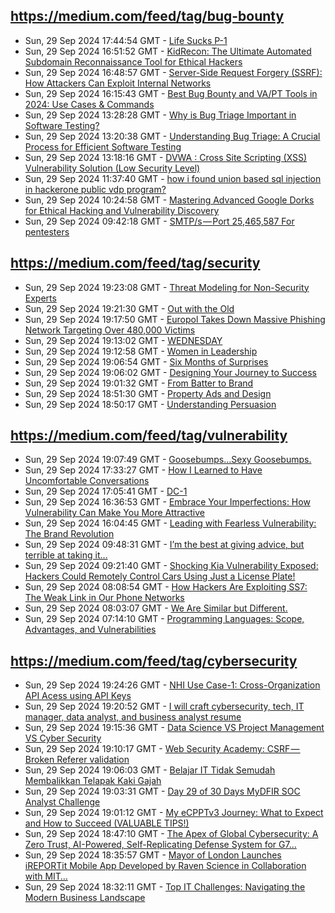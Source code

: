 ## https://medium.com/feed/tag/bug-bounty
- Sun, 29 Sep 2024 17:44:54 GMT - [Life Sucks P-1](https://freedium.cfd/https://medium.com/p/182d702bab02)
- Sun, 29 Sep 2024 16:51:52 GMT - [KidRecon: The Ultimate Automated Subdomain Reconnaissance Tool for Ethical Hackers](https://freedium.cfd/https://medium.com/p/afb8ed8ea883)
- Sun, 29 Sep 2024 16:48:57 GMT - [Server-Side Request Forgery (SSRF): How Attackers Can Exploit Internal Networks](https://freedium.cfd/https://medium.com/p/417ed78ae69b)
- Sun, 29 Sep 2024 16:15:43 GMT - [Best Bug Bounty and VA/PT Tools in 2024: Use Cases & Commands](https://freedium.cfd/https://medium.com/p/42986d594190)
- Sun, 29 Sep 2024 13:28:28 GMT - [Why is Bug Triage Important in Software Testing?](https://freedium.cfd/https://medium.com/p/678decfb727f)
- Sun, 29 Sep 2024 13:20:38 GMT - [Understanding Bug Triage: A Crucial Process for Efficient Software Testing](https://freedium.cfd/https://medium.com/p/790b9b353177)
- Sun, 29 Sep 2024 13:18:16 GMT - [DVWA : Cross Site Scripting (XSS) Vulnerability Solution (Low Security Level)](https://freedium.cfd/https://medium.com/p/452396997b5a)
- Sun, 29 Sep 2024 11:37:40 GMT - [how i found union based sql injection in hackerone public vdp program?](https://freedium.cfd/https://medium.com/p/7c76d61f6c77)
- Sun, 29 Sep 2024 10:24:58 GMT - [Mastering Advanced Google Dorks for Ethical Hacking and Vulnerability Discovery](https://freedium.cfd/https://medium.com/p/6d9e3dde0433)
- Sun, 29 Sep 2024 09:42:18 GMT - [SMTP/s — Port 25,465,587 For pentesters](https://freedium.cfd/https://medium.com/p/3e5706e081e9)

## https://medium.com/feed/tag/security
- Sun, 29 Sep 2024 19:23:08 GMT - [Threat Modeling for Non-Security Experts](https://freedium.cfd/https://medium.com/p/f31bd58d309d)
- Sun, 29 Sep 2024 19:21:30 GMT - [Out with the Old](https://freedium.cfd/https://medium.com/p/e2dece5fb6a3)
- Sun, 29 Sep 2024 19:17:50 GMT - [Europol Takes Down Massive Phishing Network Targeting Over 480,000 Victims](https://freedium.cfd/https://medium.com/p/4547b6ef96ed)
- Sun, 29 Sep 2024 19:13:02 GMT - [WEDNESDAY](https://freedium.cfd/https://medium.com/p/2bc8073b94d2)
- Sun, 29 Sep 2024 19:12:58 GMT - [Women in Leadership](https://freedium.cfd/https://medium.com/p/4f932cc1eeb7)
- Sun, 29 Sep 2024 19:06:54 GMT - [Six Months of Surprises](https://freedium.cfd/https://medium.com/p/1ee700e25b9e)
- Sun, 29 Sep 2024 19:06:02 GMT - [Designing Your Journey to Success](https://freedium.cfd/https://medium.com/p/2149b33281e4)
- Sun, 29 Sep 2024 19:01:32 GMT - [From Batter to Brand](https://freedium.cfd/https://medium.com/p/a3e6ab56f1df)
- Sun, 29 Sep 2024 18:51:30 GMT - [Property Ads and Design](https://freedium.cfd/https://medium.com/p/626c96db805b)
- Sun, 29 Sep 2024 18:50:17 GMT - [Understanding Persuasion](https://freedium.cfd/https://medium.com/p/29fbe1972217)

## https://medium.com/feed/tag/vulnerability
- Sun, 29 Sep 2024 19:07:49 GMT - [Goosebumps…Sexy Goosebumps.](https://freedium.cfd/https://medium.com/p/ae7b393f3517)
- Sun, 29 Sep 2024 17:33:27 GMT - [How I Learned to Have Uncomfortable Conversations](https://freedium.cfd/https://medium.com/p/549126cbdd19)
- Sun, 29 Sep 2024 17:05:41 GMT - [DC-1](https://freedium.cfd/https://medium.com/p/42e3eeaa5363)
- Sun, 29 Sep 2024 16:36:53 GMT - [Embrace Your Imperfections: How Vulnerability Can Make You More Attractive](https://freedium.cfd/https://medium.com/p/73ecd68f5dce)
- Sun, 29 Sep 2024 16:04:45 GMT - [Leading with Fearless Vulnerability: The Brand Revolution](https://freedium.cfd/https://medium.com/p/f755c13dc8c7)
- Sun, 29 Sep 2024 09:48:31 GMT - [I’m the best at giving advice, but terrible at taking it…](https://freedium.cfd/https://medium.com/p/c6aa34799ce0)
- Sun, 29 Sep 2024 09:21:40 GMT - [Shocking Kia Vulnerability Exposed: Hackers Could Remotely Control Cars Using Just a License Plate!](https://freedium.cfd/https://medium.com/p/da94db91df30)
- Sun, 29 Sep 2024 08:08:54 GMT - [How Hackers Are Exploiting SS7: The Weak Link in Our Phone Networks](https://freedium.cfd/https://medium.com/p/f37e063b6493)
- Sun, 29 Sep 2024 08:03:07 GMT - [We Are Similar but Different.](https://freedium.cfd/https://medium.com/p/9a1b1282d5c7)
- Sun, 29 Sep 2024 07:14:10 GMT - [Programming Languages: Scope, Advantages, and Vulnerabilities](https://freedium.cfd/https://medium.com/p/efefd580d85a)

## https://medium.com/feed/tag/cybersecurity
- Sun, 29 Sep 2024 19:24:26 GMT - [NHI Use Case-1: Cross-Organization API Acess using API Keys](https://freedium.cfd/https://medium.com/p/0c9952e706a1)
- Sun, 29 Sep 2024 19:20:52 GMT - [I will craft cybersecurity, tech, IT manager, data analyst, and business analyst resume](https://freedium.cfd/https://medium.com/p/2844150f4cfb)
- Sun, 29 Sep 2024 19:15:36 GMT - [Data Science VS Project Management VS Cyber Security](https://freedium.cfd/https://medium.com/p/3f22bf4dc106)
- Sun, 29 Sep 2024 19:10:17 GMT - [Web Security Academy: CSRF — Broken Referer validation](https://freedium.cfd/https://medium.com/p/e9f7e6f7d4a7)
- Sun, 29 Sep 2024 19:06:03 GMT - [Belajar IT Tidak Semudah Membalikkan Telapak Kaki Gajah](https://freedium.cfd/https://medium.com/p/eaeffe52a5de)
- Sun, 29 Sep 2024 19:03:31 GMT - [Day 29 of 30 Days MyDFIR SOC Analyst Challenge](https://freedium.cfd/https://medium.com/p/d348b8e8f2fc)
- Sun, 29 Sep 2024 19:01:12 GMT - [My eCPPTv3 Journey: What to Expect and How to Succeed (VALUABLE TIPS!)](https://freedium.cfd/https://medium.com/p/6ccbcfad3a37)
- Sun, 29 Sep 2024 18:47:10 GMT - [The Apex of Global Cybersecurity: A Zero Trust, AI-Powered, Self-Replicating Defense System for G7…](https://freedium.cfd/https://medium.com/p/bb2134fae61d)
- Sun, 29 Sep 2024 18:35:57 GMT - [Mayor of London Launches iREPORTit Mobile App Developed by Raven Science in Collaboration with MIT…](https://freedium.cfd/https://medium.com/p/3c2eb6ff4a36)
- Sun, 29 Sep 2024 18:32:11 GMT - [Top IT Challenges: Navigating the Modern Business Landscape](https://freedium.cfd/https://medium.com/p/27c4c9aba7f1)

